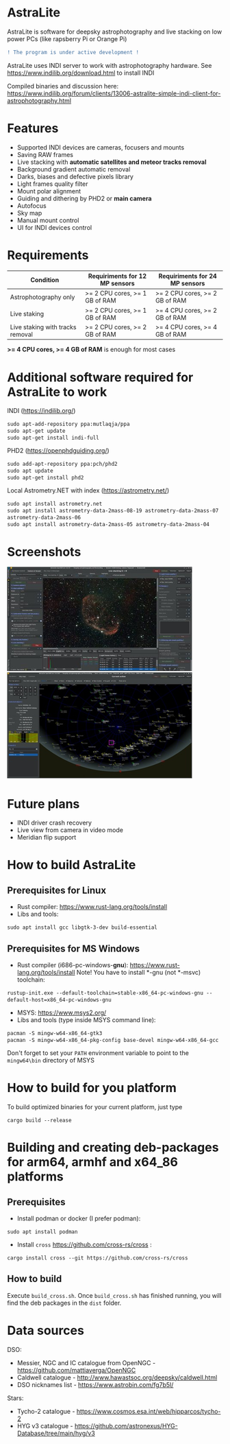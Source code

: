 # AstraLite
AstraLite is software for deepsky astrophotography and live stacking
on low power PCs (like rapsberry Pi or Orange Pi)

```diff
! The program is under active development !
```

AstraLite uses INDI server to work with astrophotography hardware.
See https://www.indilib.org/download.html to install INDI

Compiled binaries and discussion here:
https://www.indilib.org/forum/clients/13006-astralite-simple-indi-client-for-astrophotography.html

# Features
* Supported INDI devices are cameras, focusers and mounts
* Saving RAW frames
* Live stacking with **automatic satellites and meteor tracks removal**
* Background gradient automatic removal
* Darks, biases and defective pixels library
* Light frames quality filter
* Mount polar alignment
* Guiding and dithering by PHD2 or **main camera**
* Autofocus
* Sky map
* Manual mount control
* UI for INDI devices control


# Requirements
| Condition                        | Requiriments for 12 MP sensors | Requiriments for 24 MP sensors |
|----------------------------------|--------------------------------|--------------------------------|
| Astrophotography only            | >= 2 CPU cores, >= 1 GB of RAM | >= 2 CPU cores, >= 2 GB of RAM |
| Live staking                     | >= 2 CPU cores, >= 1 GB of RAM | >= 4 CPU cores, >= 2 GB of RAM |
| Live staking with tracks removal | >= 2 CPU cores, >= 2 GB of RAM | >= 4 CPU cores, >= 4 GB of RAM |

**>= 4 CPU cores, >= 4 GB of RAM** is enough for most cases

# Additional software required for AstraLite to work
INDI (https://indilib.org/)
```
sudo apt-add-repository ppa:mutlaqja/ppa
sudo apt-get update
sudo apt-get install indi-full
```
PHD2 (https://openphdguiding.org/)
```
sudo add-apt-repository ppa:pch/phd2
sudo apt update
sudo apt-get install phd2
```
Local Astrometry.NET with index (https://astrometry.net/)
```
sudo apt install astrometry.net
sudo apt install astrometry-data-2mass-08-19 astrometry-data-2mass-07 astrometry-data-2mass-06
sudo apt install astrometry-data-2mass-05 astrometry-data-2mass-04
```
# Screenshots
[![Main tab](./docs/screenshot1_small.jpg)](./docs/screenshot1.jpg?raw=true)
[![Sky map](./docs/screenshot2_small.jpg)](./docs/screenshot2.png?raw=true)

# Future plans
* INDI driver crash recovery
* Live view from camera in video mode
* Meridian flip support

# How to build AstraLite
## Prerequisites for Linux
* Rust compiler: https://www.rust-lang.org/tools/install
* Libs and tools:
```
sudo apt install gcc libgtk-3-dev build-essential
```

## Prerequisites for MS Windows
* Rust compiler (i686-pc-windows-**gnu**): https://www.rust-lang.org/tools/install
  Note! You have to install *-gnu (not *-msvc) toolchain:
```
rustup-init.exe --default-toolchain=stable-x86_64-pc-windows-gnu --default-host=x86_64-pc-windows-gnu
```
* MSYS: https://www.msys2.org/
* Libs and tools (type inside MSYS command line):
```
pacman -S mingw-w64-x86_64-gtk3
pacman -S mingw-w64-x86_64-pkg-config base-devel mingw-w64-x86_64-gcc
```

Don't forget to set your `PATH` environment variable to point to the `mingw64\bin` directory of MSYS

# How to build for you platform
To build optimized binaries for your current platform, just type
```
cargo build --release
```
# Building and creating deb-packages for arm64, armhf and x64_86 platforms
## Prerequisites
* Install podman or docker (I prefer podman):
```
sudo apt install podman
```
* Install `cross` https://github.com/cross-rs/cross :
```
cargo install cross --git https://github.com/cross-rs/cross
```
## How to build
Execute `build_cross.sh`. Once `build_cross.sh` has finished running, you will find the deb packages in the `dist` folder.

# Data sources
DSO:
* Messier, NGC and IC catalogue from OpenNGC - https://github.com/mattiaverga/OpenNGC
* Caldwell catalogue - http://www.hawastsoc.org/deepsky/caldwell.html
* DSO nicknames list - https://www.astrobin.com/fg7b5l/

Stars:
* Tycho-2 catalogue - https://www.cosmos.esa.int/web/hipparcos/tycho-2
* HYG v3 catalogue - https://github.com/astronexus/HYG-Database/tree/main/hyg/v3
